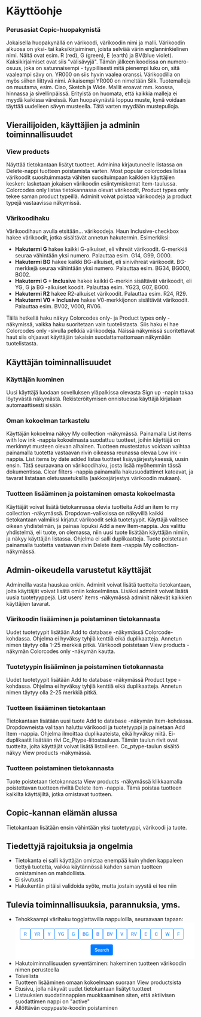 # Käyttöohje


### Perusasiat Copic-huopakynistä

Jokaisella huopakynällä on värikoodi, värikoodin nimi ja malli. Värikoodin alkuosa on yksi- tai kaksikirjaiminen, joista selviää värin englanninkielinen nimi. Näitä ovat esim. R (red), G (green), E (earth) ja BV(blue violet). Kaksikirjaimiset ovat siis "välisävyjä". Tämän jälkeen koodissa on numero-osuus, joka on satunnaisempi - tyypillisesti mitä pienempi luku on, sitä vaaleampi sävy on. YR000 on siis hyvin vaalea oranssi. Värikoodilla on myös siihen liittyvä nimi. Aikaisempi YR000 on nimeltään Silk. Tuotemalleja on muutama, esim. Ciao, Sketch ja Wide. Mallit eroavat mm. koossa, hinnassa ja sivellinpäissä. Erityistä on huomata, että kaikkia malleja ei myydä kaikissa väreissä. Kun huopakynästä loppuu muste, kynä voidaan täyttää uudelleen sävyn musteella. Tätä varten myydään mustepulloja.

## Vierailijoiden, käyttäjien ja adminin toiminnallisuudet


### View products
Näyttää tietokantaan lisätyt tuotteet. Adminina kirjautuneelle listassa on Delete-nappi tuotteen poistamista varten. Most popular colorcodes listaa värikoodit suosituimmasta vähiten suosituimpaan kaikkien käyttäjien kesken: lasketaan jokaisen värikoodin esiintymiskerrat Item-taulussa. Colorcodes only listaa tietokannassa olevat värikoodit, Product types only tekee saman product typeillä. Adminit voivat poistaa värikoodeja ja product typejä vastaavissa näkymissä. 

### Värikoodihaku
Värikoodihaun avulla etsitään... värikoodeja. Haun Inclusive-checkbox hakee värikoodit, jotka sisältävät annetun hakutermin. Esimerkiksi:
* **Hakutermi G** hakee kaikki G-alkuiset, eli vihreät värikoodit. G-merkkiä seuraa vähintään yksi numero. Palauttaa esim. G14, G99, G000.
* **Hakutermi BG** hakee kaikki BG-alkuiset, eli sinivihreät värikoodit. BG-merkkejä seuraa vähintään yksi numero. Palauttaa esim. BG34, BG000, BG02.
* **Hakutermi G + Inclusive** hakee kaikki G-merkin sisältävät värikoodit, eli YG, G ja BG -alkuiset koodit. Palauttaa esim. YG23, G07, BG00.
* **Hakutermi R2** hakee R2-alkuiset värikoodit. Palauttaa esim. R24, R29.
* **Hakutermi V0 + Inclusive** hakee V0-merkkijonon sisältävät värikoodit. Palauttaa esim. BV02, V000, RV06.


Tällä hetkellä haku näkyy Colorcodes only- ja Product types only -näkymissä, vaikka haku suoritetaan vain tuotelistasta. Siis haku ei hae Colorcodes only -sivulla pelkkiä värikoodeja. Näissä näkymissä suoritettavat haut siis ohjaavat käyttäjän takaisin suodattamattomaan näkymään tuotelistasta.


## Käyttäjän toiminnallisuudet

### Käyttäjän luominen
Uusi käyttäjä luodaan sovelluksen yläpalkissa olevasta Sign up -napin takaa löytyvästä näkymästä. Rekisteröitymisen onnistuessa käyttäjä kirjataan automaattisesti sisään.

### Oman kokoelman tarkastelu
Käyttäjän kokoelma näkyy My collection -näkymässä. Painamalla List items with low ink -nappia kokoelmasta suodattuu tuotteet, joihin käyttäjä on merkinnyt musteen olevan alhainen. Tuotteen mustestatus voidaan vaihtaa painamalla tuotetta vastaavan rivin oikeassa reunassa olevaa Low ink -nappia. List items by date added listaa tuotteet lisäysjärjestyksessä, uusin ensin. Tätä seuraavana on värikoodihaku, josta lisää myöhemmin tässä dokumentissa. Clear filters -nappia painamalla hakusuodattimet katoavat, ja tavarat listataan oletusasetuksilla (aakkosjärjestys värikoodin mukaan).

### Tuotteen lisääminen ja poistaminen omasta kokoelmasta
Käyttäjät voivat lisätä tietokannassa olevia tuotteita Add an item to my collection -näkymässä. Dropdown-valikoissa on näkyvillä kaikki tietokantaan valmiiksi kirjatut värikoodit sekä tuotetyypit. Käyttäjä valitsee oikean yhdistelmän, ja painaa lopuksi Add a new Item-nappia. Jos valittu yhdistelmä, eli tuote, on olemassa, niin uusi tuote lisätään käyttäjän nimiin, ja näkyy käyttäjän listassa. Ohjelma ei salli duplikaatteja. Tuote poistetaan painamalla tuotetta vastaavan rivin Delete item -nappia My collection-näkymässä.


## Admin-oikeudella varustetut käyttäjät
Admineilla vasta hauskaa onkin. Adminit voivat lisätä tuotteita tietokantaan, joita käyttäjät voivat lisätä omiin kokoelmiinsa. Lisäksi adminit voivat lisätä uusia tuotetyyppejä. List users' items -näkymässä adminit näkevät kaikkien käyttäjien tavarat.


### Värikoodin lisääminen ja poistaminen tietokannasta
Uudet tuotetyypit lisätään Add to database -näkymässä Colorcode-kohdassa. Ohjelma ei hyväksy tyhjiä kenttiä eikä duplikaatteja. Annetun nimen täytyy olla 1-25 merkkiä pitkä. Värikoodi poistetaan View products -näkymän Colorcodes only -näkymän kautta.


### Tuotetyypin lisääminen ja poistaminen tietokannasta
Uudet tuotetyypit lisätään Add to database -näkymässä Product type -kohdassa. Ohjelma ei hyväksy tyhjiä kenttiä eikä duplikaatteja. Annetun nimen täytyy olla 2-25 merkkiä pitkä.


### Tuotteen lisääminen tietokantaan
Tietokantaan lisätään uusi tuote Add to database -näkymän Item-kohdassa. Dropdowneista valitaan haluttu värikoodi ja tuotetyyppi ja painetaan Add Item -nappia. Ohjelma ilmoittaa duplikaateista, eikä hyväksy niitä. Ei-duplikaatit lisätään rivi Cc_Ptype-liitostauluun. Tämän taulun rivit ovat tuotteita, joita käyttäjät voivat lisätä listoilleen. Cc_ptype-taulun sisältö näkyy View products -näkymässä. 


### Tuotteen poistaminen tietokannasta
Tuote poistetaan tietokannasta View products -näkymässä klikkaamalla poistettavan tuotteen riviltä Delete item -nappia. Tämä poistaa tuotteen kaikilta käyttäjiltä, jotka omistavat tuotteen.


## Copic-kannan elämän alussa
Tietokantaan lisätään ensin vähintään yksi tuotetyyppi, värikoodi ja tuote.


## Tiedettyjä rajoituksia ja ongelmia
* Tietokanta ei salli käyttäjän omistaa enempää kuin yhden kappaleen tiettyä tuotetta, vaikka käytännössä kahden saman tuotteen omistaminen on mahdollista.
* Ei sivutusta
* Hakukentän pitäisi validoida syöte, mutta jostain syystä ei tee niin

## Tulevia toiminnallisuuksia, parannuksia, yms.
* Tehokkaampi värihaku togglattavilla nappuloilla, seuraavaan tapaan:
![colorsearch](https://github.com/ikylios/copic-kanta/blob/master/documentation/colorsearch.png)
* Hakutoiminnallisuuden syventäminen: hakeminen tuotteen värikoodin nimen perusteella
* Toivelista
* Tuotteen lisääminen omaan kokoelmaan suoraan View productsista
* Etusivu, jolla näkyvät uudet tietokantaan lisätyt tuotteet
* Listauksien suodatinnappien muokkaaminen siten, että aktiivisen suodattimen nappi on "active"
* Ällöttävän copypaste-koodin poistaminen

